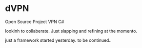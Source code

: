 # dVPN
Open Source Project VPN C#

lookinh to collaberate. Just slapping and refining at the momento.

just a framework started yesterday. to be continued..
